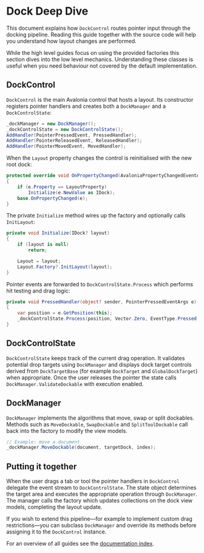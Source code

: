 # Dock Deep Dive

This document explains how `DockControl` routes pointer input through the docking pipeline. Reading this guide together with the source code will help you understand how layout changes are performed.

While the high level guides focus on using the provided factories this section
dives into the low level mechanics. Understanding these classes is useful when
you need behaviour not covered by the default implementation.

## DockControl

`DockControl` is the main Avalonia control that hosts a layout. Its constructor registers pointer handlers and creates both a `DockManager` and a `DockControlState`:

```csharp
_dockManager = new DockManager();
_dockControlState = new DockControlState();
AddHandler(PointerPressedEvent, PressedHandler);
AddHandler(PointerReleasedEvent, ReleasedHandler);
AddHandler(PointerMovedEvent, MovedHandler);
```

When the `Layout` property changes the control is reinitialised with the new root dock:

```csharp
protected override void OnPropertyChanged(AvaloniaPropertyChangedEventArgs e)
{
    if (e.Property == LayoutProperty)
        Initialize(e.NewValue as IDock);
    base.OnPropertyChanged(e);
}
```

The private `Initialize` method wires up the factory and optionally calls `InitLayout`:

```csharp
private void Initialize(IDock? layout)
{
    if (layout is null)
        return;

    Layout = layout;
    Layout.Factory?.InitLayout(layout);
}
```

Pointer events are forwarded to `DockControlState.Process` which performs hit testing and drag logic:

```csharp
private void PressedHandler(object? sender, PointerPressedEventArgs e)
{
    var position = e.GetPosition(this);
    _dockControlState.Process(position, Vector.Zero, EventType.Pressed, ToDragAction(e), this, Layout?.Factory?.DockControls);
}
```

## DockControlState

`DockControlState` keeps track of the current drag operation. It validates potential drop targets using `DockManager` and displays dock target controls derived from `DockTargetBase` (for example `DockTarget` and `GlobalDockTarget`) when appropriate. Once the user releases the pointer the state calls `DockManager.ValidateDockable` with execution enabled.

## DockManager

`DockManager` implements the algorithms that move, swap or split dockables. Methods such as `MoveDockable`, `SwapDockable` and `SplitToolDockable` call back into the factory to modify the view models.

```csharp
// Example: move a document
_dockManager.MoveDockable(document, targetDock, index);
```

## Putting it together

When the user drags a tab or tool the pointer handlers in `DockControl` delegate the event stream to `DockControlState`. The state object determines the target area and executes the appropriate operation through `DockManager`. The manager calls the factory which updates collections on the dock view models, completing the layout update.

If you wish to extend this pipeline—for example to implement custom drag
restrictions—you can subclass `DockManager` and override its methods before
assigning it to the `DockControl` instance.

For an overview of all guides see the [documentation index](README.md).
